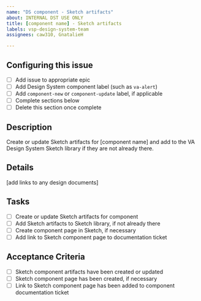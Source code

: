 ```yaml
---
name: "DS component - Sketch artifacts"
about: INTERNAL DST USE ONLY
title: [component name] - Sketch artifacts
labels: vsp-design-system-team
assignees: caw310, GnatalieH

---
```


## Configuring this issue
- [ ] Add issue to appropriate epic
- [ ] Add Design System component label (such as `va-alert`)
- [ ] Add `component-new` or `component-update` label, if applicable
- [ ] Complete sections below
- [ ] Delete this section once complete

## Description
Create or update Sketch artifacts for [component name] and add to the VA Design System Sketch library if they are not already there.

## Details
[add links to any design documents]

## Tasks
- [ ] Create or update Sketch artifacts for component
- [ ] Add Sketch artifacts to Sketch library, if not already there
- [ ] Create component page in Sketch, if necessary
- [ ] Add link to Sketch component page to documentation ticket

## Acceptance Criteria
- [ ] Sketch component artifacts have been created or updated
- [ ] Sketch component page has been created, if necessary
- [ ] Link to Sketch component page has been added to component documentation ticket